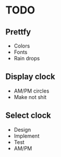 # TODO

## Prettfy

* Colors
* Fonts
* Rain drops

## Display clock

* AM/PM circles
* Make not shit

## Select clock

* Design
* Implement
* Test
* AM/PM
